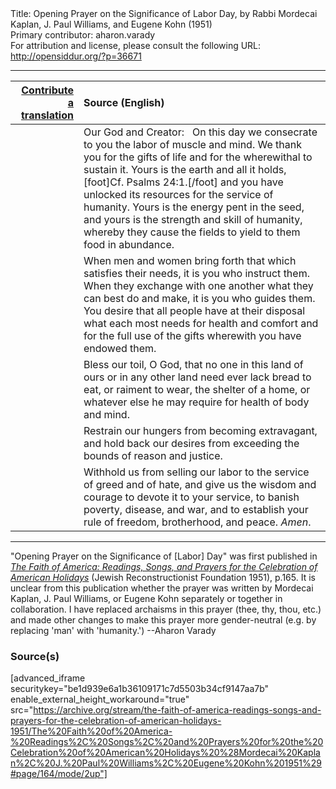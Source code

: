 <html>
<head></head>
<body>
Title: Opening Prayer on the Significance of Labor Day, by Rabbi Mordecai Kaplan, J. Paul Williams, and Eugene Kohn (1951)<br />
Primary contributor: aharon.varady<br />
For attribution and license, please consult the following URL: <a href="http://opensiddur.org/?p=36671">http://opensiddur.org/?p=36671</a>
<p />
<hr />

<table style="margin-left: auto;margin-right: auto;" class="draggable">
<thead><tr><th id="x" style="text-align: right;"><a href="/contribute/upload">Contribute a translation</a></th><th style="text-align: left;">Source (English)</th></tr></thead>
<tbody>
<tr><td style="vertical-align:top;">
<div class="liturgy"><span lang="he">

</span></div></td>
 
<td style="vertical-align:top;">
<div class="english">
Our God and Creator: 
&nbsp;
On this day we consecrate to you 
the labor of muscle and mind. 
We thank you for the gifts of life 
and for the wherewithal to sustain it. 
Yours is the earth and all it holds,[foot]Cf. Psalms 24:1.[/foot] 
and you have unlocked its resources 
for the service of humanity. 
Yours is the energy pent in the seed, 
and yours is the strength and skill of humanity, 
whereby they cause the fields to yield to them 
food in abundance. 
</div></td></tr>


<tr><td style="vertical-align:top;">
<div class="liturgy"><span lang="he">

</span></div></td>
 
<td style="vertical-align:top;">
<div class="english">
When men and women bring forth 
that which satisfies their needs, 
it is you who instruct them. 
When they exchange with one another 
what they can best do and make, 
it is you who guides them. 
You desire that all people have at their disposal 
what each most needs for health and comfort 
and for the full use of the gifts 
wherewith you have endowed them. 
</div></td></tr>


<tr><td style="vertical-align:top;">
<div class="liturgy"><span lang="he">

</span></div></td>
 
<td style="vertical-align:top;">
<div class="english">
Bless our toil, O God, 
that no one in this land of ours 
or in any other land 
need ever lack bread to eat, 
or raiment to wear, 
the shelter of a home, 
or whatever else he may require 
for health of body and mind. 
</div></td></tr>


<tr><td style="vertical-align:top;">
<div class="liturgy"><span lang="he">

</span></div></td>
 
<td style="vertical-align:top;">
<div class="english">
Restrain our hungers 
from becoming extravagant, 
and hold back our desires 
from exceeding the bounds 
of reason and justice. 
</div></td></tr>


<tr><td style="vertical-align:top;">
<div class="liturgy"><span lang="he">

</span></div></td>
 
<td style="vertical-align:top;">
<div class="english">
Withhold us from selling our labor 
to the service of greed and of hate, 
and give us the wisdom and courage 
to devote it to your service, 
to banish poverty, 
disease, 
and war, 
and to establish your rule 
of freedom, 
brotherhood, 
and peace. 
<em>Amen</em>. 
</div></td></tr>
</tbody></table>

<hr />

"Opening Prayer on the Significance of [Labor] Day" was first published in <em><a href="/?p=34753">The Faith of America: Readings, Songs, and Prayers for the Celebration of American Holidays</a></em> (Jewish Reconstructionist Foundation 1951), p.165. It is unclear from this publication whether the prayer was written by Mordecai Kaplan, J. Paul Williams, or Eugene Kohn separately or together in collaboration. I have replaced archaisms in this prayer (thee, thy, thou, etc.) and made other changes to make this prayer more gender-neutral (e.g. by replacing 'man' with 'humanity.') --Aharon Varady

<h3>Source(s)</h3>

[advanced_iframe securitykey="be1d939e6a1b36109171c7d5503b34cf9147aa7b" enable_external_height_workaround="true" src="https://archive.org/stream/the-faith-of-america-readings-songs-and-prayers-for-the-celebration-of-american-holidays-1951/The%20Faith%20of%20America-%20Readings%2C%20Songs%2C%20and%20Prayers%20for%20the%20Celebration%20of%20American%20Holidays%20%28Mordecai%20Kaplan%2C%20J.%20Paul%20Williams%2C%20Eugene%20Kohn%201951%29#page/164/mode/2up"]

&nbsp;
</body>
</html>